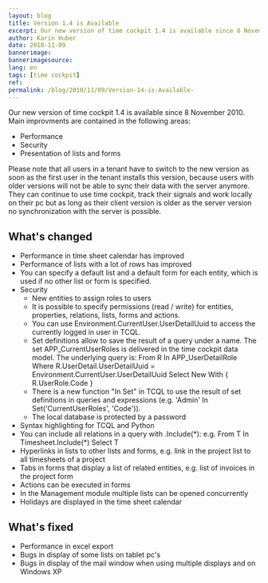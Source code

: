 ```yaml
---
layout: blog
title: Version 1.4 is Available 
excerpt: Our new version of time cockpit 1.4 is available since 8 November 2010.
author: Karin Huber
date: 2010-11-09
bannerimage: 
bannerimagesource: 
lang: en
tags: [time cockpit]
ref: 
permalink: /blog/2010/11/09/Version-14-is-Available-
---
```


<p>Our new version of time cockpit 1.4 is available since 8 November 2010. Main improvments are contained in the following areas:</p><ul>
  <li>Performance</li>
  <li>Security</li>
  <li>Presentation of lists and forms</li>
</ul><p>Please note that all users in a tenant have to switch to the new version as soon as the first user in the tenant installs this version, because users with older versions will not be able to sync their data with the server anymore. They can continue to use time cockpit, track their signals and work locally on their pc but as long as their client version is older as the server version no synchronization with the server is possible.</p><h2>What's changed</h2><ul>
  <li>Performance in time sheet calendar has improved</li>
  <li>Performance of lists with a lot of rows has improved</li>
  <li>You can specify a default list and a default form for each entity, which is used if no other list or form is specified.</li>
  <li>Security
<br /><ul><li>New entities to assign roles to users</li><li>It is possible to specify permissions (read / write) for entities, properties, relations, lists, forms and actions.</li><li>You can use Environment.CurrentUser.UserDetailUuid to access the currently logged in user in TCQL.</li><li>Set definitions allow to save the result of a query under a name. The set APP_CurrentUserRoles is delivered in the time cockpit data model. The underlying query is: From R In APP_UserDetailRole Where R.UserDetail.UserDetailUuid = Environment.CurrentUser.UserDetailUuid Select New With { R.UserRole.Code }</li><li>There is a new function "In Set" in TCQL to use the result of set definitions in queries and expressions (e.g. 'Admin' In Set('CurrentUserRoles', 'Code')).</li><li>The local database is protected by a password</li></ul></li>
  <li>Syntax highlighting for TCQL and Python</li>
  <li>You can include all relations in a query with .Include(*): e.g. From T In Timesheet.Include(*) Select T </li>
  <li>Hyperlinks in lists to other lists and forms, e.g. link in the project list to all timesheets of a project</li>
  <li>Tabs in forms that display a list of related entities, e.g. list of invoices in the project form</li>
  <li>Actions can be executed in forms</li>
  <li>In the Management module multiple lists can be opened concurrently</li>
  <li>Holidays are displayed in the time sheet calendar</li>
</ul><h2>What's fixed</h2><ul>
  <li>Performance in excel export</li>
  <li>Bugs in display of some lists on tablet pc's</li>
  <li>Bugs in display of the mail window when using multiple displays and on Windows XP </li>
</ul>